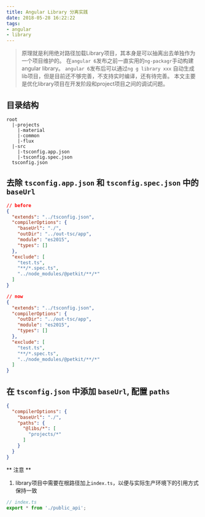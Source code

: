 ```yaml
---
title: Angular Library 分离实践
date: 2018-05-28 16:22:22
tags:
- angular
- library
---
```


> 原理就是利用绝对路径加载Library项目，其本身是可以抽离出去单独作为一个项目维护的。
> 在`angular 6`发布之前一直实用的`ng-packagr`手动构建angular library。
> `angular 6`发布后可以通过`ng g library xxx` 自动生成lib项目，但是目前还不够完善，不支持实时编译，还有待完善。
> 本文主要是优化library项目在开发阶段和project项目之间的调试问题。

## 目录结构

```
root
  |-projects
    |-material
    |-common
    |-flux
  |-src
    |-tsconfig.app.json
    |-tsconfig.spec.json
  tsconfig.json
```

## 去除 `tsconfig.app.json` 和 `tsconfig.spec.json` 中的 `baseUrl`

```json
// before
{
  "extends": "../tsconfig.json",
  "compilerOptions": {
    "baseUrl": "./",
    "outDir": "../out-tsc/app",
    "module": "es2015",
    "types": []
  },
  "exclude": [
    "test.ts",
    "**/*.spec.ts",
    "../node_modules/@petkit/**/*"
  ]
}

// now
{
  "extends": "../tsconfig.json",
  "compilerOptions": {
    "outDir": "../out-tsc/app",
    "module": "es2015",
    "types": []
  },
  "exclude": [
    "test.ts",
    "**/*.spec.ts",
    "../node_modules/@petkit/**/*"
  ]
}

```

## 在 `tsconfig.json` 中添加 `baseUrl`, 配置 `paths`

```json
{
  "compilerOptions": {
    "baseUrl": "./",
    "paths": {
      "@libs/*": [
        "projects/*"
      ]
    }
  }
}
```

** 注意 **
1. library项目中需要在根路径加上`index.ts`，以便与实际生产环境下的引用方式保持一致

```ts
// index.ts
export * from './public_api';
```

